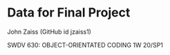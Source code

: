 # Data for Final Project

John Zaiss (GitHub id jzaiss1)

SWDV 630: OBJECT-ORIENTATED CODING 1W 20/SP1
